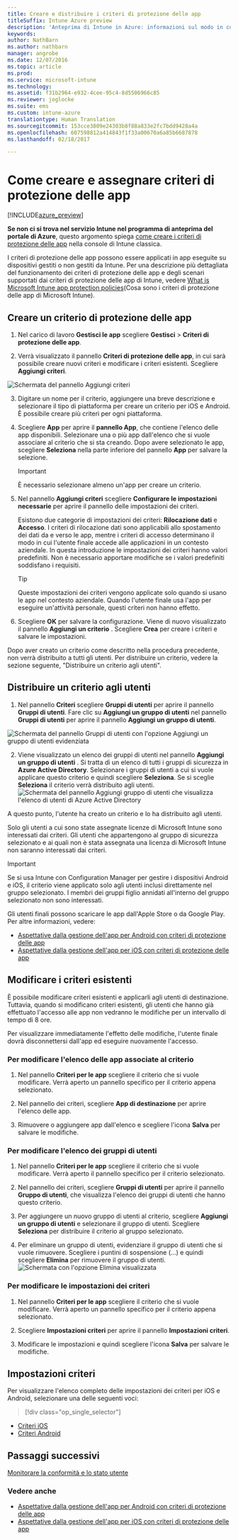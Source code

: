 ```yaml
---
title: Creare e distribuire i criteri di protezione delle app
titleSuffix: Intune Azure preview
description: 'Anteprima di Intune in Azure: informazioni sul modo in cui i criteri di protezione delle app di Intune consentono di proteggere i dati aziendali usati dalle app gestite.'
keywords: 
author: NathBarn
ms.author: nathbarn
manager: angrobe
ms.date: 12/07/2016
ms.topic: article
ms.prod: 
ms.service: microsoft-intune
ms.technology: 
ms.assetid: f31b2964-e932-4cee-95c4-8d5506966c85
ms.reviewer: joglocke
ms.suite: ems
ms.custom: intune-azure
translationtype: Human Translation
ms.sourcegitcommit: 153cce3809e24303b8f88a833e2fc7bdd9428a4a
ms.openlocfilehash: 607598812a414843f1f33a00670a6a85b6687878
ms.lasthandoff: 02/18/2017

---
```


# <a name="how-to-create-and-assign-app-protection-policies"></a>Come creare e assegnare criteri di protezione delle app

[!INCLUDE[azure_preview](../includes/azure_preview.md)]

**Se non ci si trova nel servizio Intune nel programma di anteprima del portale di Azure**, questo argomento spiega [come creare i criteri di protezione delle app](https://docs.microsoft.com/en-us/intune/deploy-use/create-and-deploy-mobile-app-management-policies-with-microsoft-intune) nella console di Intune classica.

I criteri di protezione delle app possono essere applicati in app eseguite su dispositivi gestiti o non gestiti da Intune. Per una descrizione più dettagliata del funzionamento dei criteri di protezione delle app e degli scenari supportati dai criteri di protezione delle app di Intune, vedere [What is Microsoft Intune app protection policies](what-is-app-protection-policy.md)(Cosa sono i criteri di protezione delle app di Microsoft Intune).

##  <a name="create-an-app-protection-policy"></a>Creare un criterio di protezione delle app
1.  Nel carico di lavoro **Gestisci le app** scegliere **Gestisci** > **Criteri di protezione delle app**.

2.  Verrà visualizzato il pannello **Criteri di protezione delle app**, in cui sarà possibile creare nuovi criteri e modificare i criteri esistenti. Scegliere **Aggiungi criteri**.

  ![Schermata del pannello Aggiungi criteri](../media/app-protection-add-policy.png)

3.  Digitare un nome per il criterio, aggiungere una breve descrizione e selezionare il tipo di piattaforma per creare un criterio per iOS e Android. È possibile creare più criteri per ogni piattaforma.

4.  Scegliere **App** per aprire il **pannello App**, che contiene l'elenco delle app disponibili. Selezionare una o più app dall'elenco che si vuole associare al criterio che si sta creando. Dopo avere selezionato le app, scegliere **Seleziona** nella parte inferiore del pannello **App** per salvare la selezione.

    > [!IMPORTANT]
    > È necessario selezionare almeno un'app per creare un criterio.

5.  Nel pannello **Aggiungi criteri** scegliere **Configurare le impostazioni necessarie** per aprire il pannello delle impostazioni dei criteri.

    Esistono due categorie di impostazioni dei criteri: **Rilocazione dati** e **Accesso**.  I criteri di rilocazione dati sono applicabili allo spostamento dei dati da e verso le app, mentre i criteri di accesso determinano il modo in cui l'utente finale accede alle applicazioni in un contesto aziendale.
    In questa introduzione le impostazioni dei criteri hanno valori predefiniti. Non è necessario apportare modifiche se i valori predefiniti soddisfano i requisiti.

    > [!TIP]
    > Queste impostazioni dei criteri vengono applicate solo quando si usano le app nel contesto aziendale.  Quando l'utente finale usa l'app per eseguire un'attività personale, questi criteri non hanno effetto.



6.  Scegliere **OK** per salvare la configurazione. Viene di nuovo visualizzato il pannello **Aggiungi un criterio** . Scegliere **Crea** per creare i criteri e salvare le impostazioni.


Dopo aver creato un criterio come descritto nella procedura precedente, non verrà distribuito a tutti gli utenti. Per distribuire un criterio, vedere la sezione seguente, "Distribuire un criterio agli utenti".

## <a name="deploy-a-policy-to-users"></a>Distribuire un criterio agli utenti

1.  Nel pannello **Criteri** scegliere **Gruppi di utenti** per aprire il pannello **Gruppi di utenti**. Fare clic su **Aggiungi un gruppo di utenti** nel pannello **Gruppi di utenti** per aprire il pannello **Aggiungi un gruppo di utenti**.

  ![Schermata del pannello Gruppi di utenti con l'opzione Aggiungi un gruppo di utenti evidenziata](../media/app-protection-policy-add-users.png)

2.  Viene visualizzato un elenco dei gruppi di utenti nel pannello **Aggiungi un gruppo di utenti** . Si tratta di un elenco di tutti i gruppi di sicurezza in **Azure Active Directory**. Selezionare i gruppi di utenti a cui si vuole applicare questo criterio e quindi scegliere **Seleziona**. Se si sceglie **Seleziona** il criterio verrà distribuito agli utenti.
  ![Schermata del pannello Aggiungi gruppo di utenti che visualizza l'elenco di utenti di Azure Active Directory](../media/azure-ad-user-group-list.png)

A questo punto, l'utente ha creato un criterio e lo ha distribuito agli utenti.

Solo gli utenti a cui sono state assegnate licenze di Microsoft Intune sono interessati dai criteri. Gli utenti che appartengono al gruppo di sicurezza selezionato e ai quali non è stata assegnata una licenza di Microsoft Intune non saranno interessati dai criteri.

>[!IMPORTANT]
> Se si usa Intune con Configuration Manager per gestire i dispositivi Android e iOS, il criterio viene applicato solo agli utenti inclusi direttamente nel gruppo selezionato. I membri dei gruppi figlio annidati all'interno del gruppo selezionato non sono interessati.

Gli utenti finali possono scaricare le app dall'Apple Store o da Google Play. Per altre informazioni, vedere:
* [Aspettative dalla gestione dell'app per Android con criteri di protezione delle app](app-protection-enabled-android-apps.md)
* [Aspettative dalla gestione dell'app per iOS con criteri di protezione delle app](app-protection-enabled-ios-apps.md)

##  <a name="change-existing-policies"></a>Modificare i criteri esistenti
È possibile modificare criteri esistenti e applicarli agli utenti di destinazione. Tuttavia, quando si modificano criteri esistenti, gli utenti che hanno già effettuato l'accesso alle app non vedranno le modifiche per un intervallo di tempo di 8 ore.

Per visualizzare immediatamente l'effetto delle modifiche, l'utente finale dovrà disconnettersi dall'app ed eseguire nuovamente l'accesso.

### <a name="to-change-the-list-of-apps-associated-with-the-policy"></a>Per modificare l'elenco delle app associate al criterio

1.  Nel pannello **Criteri per le app** scegliere il criterio che si vuole modificare. Verrà aperto un pannello specifico per il criterio appena selezionato.

2.  Nel pannello dei criteri, scegliere **App di destinazione** per aprire l'elenco delle app.

3.  Rimuovere o aggiungere app dall'elenco e scegliere l'icona **Salva** per salvare le modifiche.

### <a name="to-change-the-list-of-user-groups"></a>Per modificare l'elenco dei gruppi di utenti

1.  Nel pannello **Criteri per le app** scegliere il criterio che si vuole modificare. Verrà aperto il pannello specifico per il criterio selezionato.

2.  Nel pannello dei criteri, scegliere **Gruppi di utenti** per aprire il pannello **Gruppo di utenti**, che visualizza l'elenco dei gruppi di utenti che hanno questo criterio.

3.  Per aggiungere un nuovo gruppo di utenti al criterio, scegliere **Aggiungi un gruppo di utenti** e selezionare il gruppo di utenti. Scegliere **Seleziona** per distribuire il criterio al gruppo selezionato.

4.  Per eliminare un gruppo di utenti, evidenziare il gruppo di utenti che si vuole rimuovere. Scegliere i puntini di sospensione (...) e quindi scegliere **Elimina** per rimuovere il gruppo di utenti.
  ![Schermata con l'opzione Elimina visualizzata](../media/app-protection-policy-delete-user.png)

### <a name="to-change-policy-settings"></a>Per modificare le impostazioni dei criteri

1.  Nel pannello **Criteri per le app** scegliere il criterio che si vuole modificare. Verrà aperto un pannello specifico per il criterio appena selezionato.


2.  Scegliere **Impostazioni criteri** per aprire il pannello **Impostazioni criteri**.

3.  Modificare le impostazioni e quindi scegliere l'icona **Salva** per salvare le modifiche.

## <a name="policy-settings"></a>Impostazioni criteri
Per visualizzare l'elenco completo delle impostazioni dei criteri per iOS e Android, selezionare una delle seguenti voci:

> [!div class="op_single_selector"]
- [Criteri iOS](ios-app-protection-policy-settings.md)
- [Criteri Android](android-app-protection-policy-settings.md)

## <a name="next-steps"></a>Passaggi successivi
[Monitorare la conformità e lo stato utente](monitor-app-protection-policies-with-microsoft-intune.md)

### <a name="see-also"></a>Vedere anche
* [Aspettative dalla gestione dell'app per Android con criteri di protezione delle app](app-protection-enabled-android-apps.md)
* [Aspettative dalla gestione dell'app per iOS con criteri di protezione delle app](app-protection-enabled-ios-apps.md)

